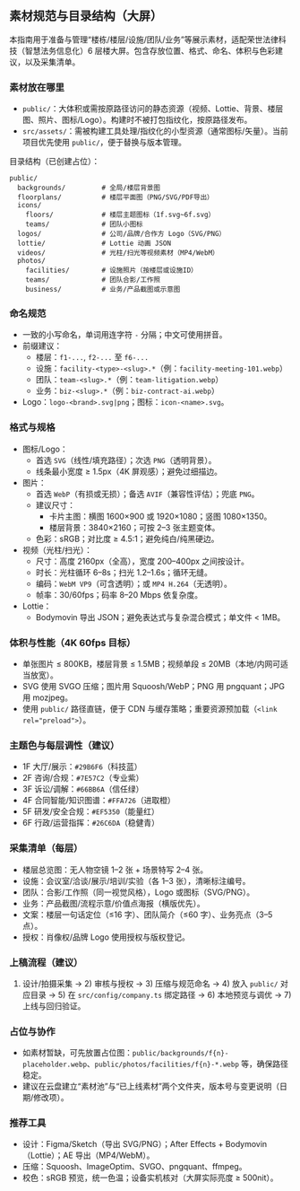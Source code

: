 ## 素材规范与目录结构（大屏）

本指南用于准备与管理“楼栋/楼层/设施/团队/业务”等展示素材，适配荣世法律科技（智慧法务信息化）6 层楼大屏。包含存放位置、格式、命名、体积与色彩建议，以及采集清单。

### 素材放在哪里
- `public/`：大体积或需按原路径访问的静态资源（视频、Lottie、背景、楼层图、照片、图标/Logo）。构建时不被打包指纹化，按原路径发布。
- `src/assets/`：需被构建工具处理/指纹化的小型资源（通常图标/矢量）。当前项目优先使用 `public/`，便于替换与版本管理。

目录结构（已创建占位）：
```
public/
  backgrounds/         # 全局/楼层背景图
  floorplans/          # 楼层平面图（PNG/SVG/PDF导出）
  icons/
    floors/            # 楼层主题图标（1f.svg~6f.svg）
    teams/             # 团队小图标
  logos/               # 公司/品牌/合作方 Logo（SVG/PNG）
  lottie/              # Lottie 动画 JSON
  videos/              # 光柱/扫光等视频素材（MP4/WebM）
  photos/
    facilities/        # 设施照片（按楼层或设施ID）
    teams/             # 团队合影/工作照
    business/          # 业务/产品截图或示意图
```

### 命名规范
- 一致的小写命名，单词用连字符 `-` 分隔；中文可使用拼音。
- 前缀建议：
  - 楼层：`f1-...`, `f2-...` 至 `f6-...`
  - 设施：`facility-<type>-<slug>.*`（例：`facility-meeting-101.webp`）
  - 团队：`team-<slug>.*`（例：`team-litigation.webp`）
  - 业务：`biz-<slug>.*`（例：`biz-contract-ai.webp`）
- Logo：`logo-<brand>.svg|png`；图标：`icon-<name>.svg`。

### 格式与规格
- 图标/Logo：
  - 首选 `SVG`（线性/填充路径）；次选 `PNG`（透明背景）。
  - 线条最小宽度 ≥ 1.5px（4K 屏观感）；避免过细描边。
- 图片：
  - 首选 `WebP`（有损或无损）；备选 `AVIF`（兼容性评估）；兜底 `PNG`。
  - 建议尺寸：
    - 卡片主图：横图 1600×900 或 1920×1080；竖图 1080×1350。
    - 楼层背景：3840×2160；可按 2–3 张主题变体。
  - 色彩：sRGB；对比度 ≥ 4.5:1；避免纯白/纯黑硬边。
- 视频（光柱/扫光）：
  - 尺寸：高度 2160px（全高），宽度 200–400px 之间按设计。
  - 时长：光柱循环 6–8s；扫光 1.2–1.6s；循环无缝。
  - 编码：`WebM VP9`（可含透明）；或 `MP4 H.264`（无透明）。
  - 帧率：30/60fps；码率 8–20 Mbps 依复杂度。
- Lottie：
  - Bodymovin 导出 JSON；避免表达式与复杂混合模式；单文件 < 1MB。

### 体积与性能（4K 60fps 目标）
- 单张图片 ≤ 800KB，楼层背景 ≤ 1.5MB；视频单段 ≤ 20MB（本地/内网可适当放宽）。
- SVG 使用 SVGO 压缩；图片用 Squoosh/WebP；PNG 用 pngquant；JPG 用 mozjpeg。
- 使用 `public/` 路径直链，便于 CDN 与缓存策略；重要资源预加载（`<link rel="preload">`）。

### 主题色与每层调性（建议）
- 1F 大厅/展示：`#29B6F6`（科技蓝）
- 2F 咨询/合规：`#7E57C2`（专业紫）
- 3F 诉讼/调解：`#66BB6A`（信任绿）
- 4F 合同智能/知识图谱：`#FFA726`（进取橙）
- 5F 研发/安全合规：`#EF5350`（能量红）
- 6F 行政/运营指挥：`#26C6DA`（稳健青）

### 采集清单（每层）
- 楼层总览图：无人物空镜 1–2 张 + 场景特写 2–4 张。
- 设施：会议室/洽谈/展示/培训/实验（各 1–3 张），清晰标注编号。
- 团队：合影/工作照（同一视觉风格），Logo 或图标（SVG/PNG）。
- 业务：产品截图/流程示意/价值点海报（横版优先）。
- 文案：楼层一句话定位（≤16 字）、团队简介（≤60 字）、业务亮点（3–5 点）。
- 授权：肖像权/品牌 Logo 使用授权与版权登记。

### 上稿流程（建议）
1) 设计/拍摄采集 → 2) 审核与授权 → 3) 压缩与规范命名 → 4) 放入 `public/` 对应目录 → 5) 在 `src/config/company.ts` 绑定路径 → 6) 本地预览与调优 → 7) 上线与回归验证。

### 占位与协作
- 如素材暂缺，可先放置占位图：`public/backgrounds/f{n}-placeholder.webp`、`public/photos/facilities/f{n}-*.webp` 等，确保路径稳定。
- 建议在云盘建立“素材池”与“已上线素材”两个文件夹，版本号与变更说明（日期/修改项）。

### 推荐工具
- 设计：Figma/Sketch（导出 SVG/PNG）；After Effects + Bodymovin（Lottie）；AE 导出（MP4/WebM）。
- 压缩：Squoosh、ImageOptim、SVGO、pngquant、ffmpeg。
- 校色：sRGB 预览，统一色温；设备实机核对（大屏实际亮度 ≥ 500nit）。


